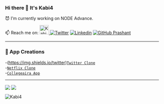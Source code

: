 ### Hi there 👋 It's Kabi4

:smiling_imp: I’m currently working on NODE Advance.

📫 Reach me on:
<a href="https://dev.to/Kabi4">
  <img src="https://d2fltix0v2e0sb.cloudfront.net/dev-badge.svg" alt="Kabi4's DEV Profile" height="30" width="30">
</a>
[![Twitter](https://img.shields.io/twitter/follow/KabirSingh114?style=social)](https://twitter.com/KabirSingh114)  [![Linkedin](https://img.shields.io/badge/-LinkedIn-0073b1?style=social&logo=Linkedin&link=https://www.linkedin.com/in/kushagra-singh-2492291ab/)](https://www.linkedin.com/in/kushagra-singh-2492291ab/) [![GitHub Prashant](https://img.shields.io/github/followers/Kabi4?label=follow&style=social)](https://github.com/Kabi4) 
_________________________________________________________________


### :newspaper: App Creations

-(https://img.shields.io/twitter)[`Twitter Clone`](https://twitter-clone-3f55d.web.app/)  
-[`Netflix Clone`](https://netflix-app-c21cd.web.app/browse)  
-[`Collegeaira App`](https://collegearia-b7b0b.web.app/browse)  

<hr/>

<img align="center" src="https://github-readme-stats.vercel.app/api?username=Kabi4&show_icons=true&include_all_commits=true&count_private=true&line_height=24" /> <img align="center" src="https://github-readme-stats.vercel.app/api/top-langs/?username=Kabi4&show_icons=true&include_all_commits=true&line_height=50&count_private=true&layout=compact" />

<img src="https://komarev.com/ghpvc/?username=Kabi4" alt="Kabi4" />
